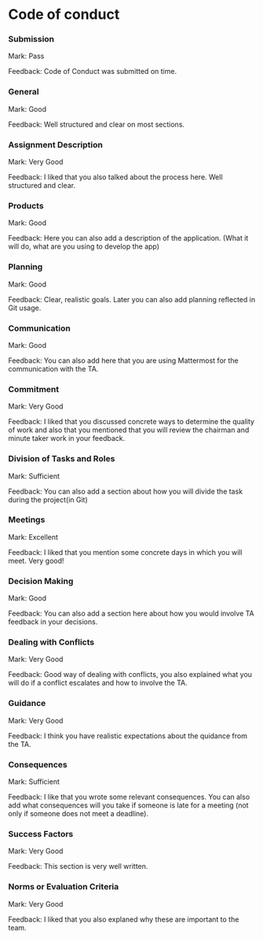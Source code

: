 # Code of conduct

### Submission

Mark: Pass

Feedback: Code of Conduct was submitted on time.

### General

Mark: Good

Feedback: Well structured and clear on most sections.

### Assignment Description

Mark: Very Good

Feedback: I liked that you also talked about the process here. Well structured and clear.

### Products

Mark: Good

Feedback: Here you can also add a description of the application. (What it will do, what are you using to develop the app)

### Planning

Mark: Good

Feedback: Clear, realistic goals. Later you can also add planning reflected in Git usage.

### Communication

Mark: Good

Feedback: You can also add here that you are using Mattermost for the communication with the TA.

### Commitment

Mark: Very Good

Feedback: I liked that you discussed concrete ways to determine the quality of work and also that you mentioned that you will review the chairman and minute taker
work in your feedback. 

### Division of Tasks and Roles

Mark: Sufficient

Feedback: You can also add a section about how you will divide the task during the project(in Git)

### Meetings

Mark: Excellent

Feedback: I liked that you mention some concrete days in which you will meet. Very good!

### Decision Making

Mark: Good

Feedback: You can also add a section here about how you would involve TA feedback in your decisions.

### Dealing with Conflicts

Mark: Very Good

Feedback: Good way of dealing with conflicts, you also explained what you will do if a conflict escalates and how 
to involve the TA.

### Guidance

Mark: Very Good

Feedback: I think you have realistic expectations about the quidance from the TA.

### Consequences

Mark: Sufficient

Feedback: I like that you wrote some relevant consequences. You can also add what consequences will you take if someone is late 
for a meeting (not only if someone does not meet a deadline).

### Success Factors

Mark: Very Good

Feedback: This section is very well written.

### Norms or Evaluation Criteria

Mark: Very Good

Feedback: I liked that you also explaned why these are important to the team.
